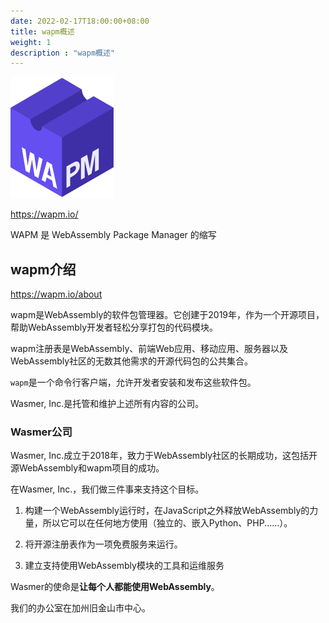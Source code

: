 ```yaml
---
date: 2022-02-17T18:00:00+08:00
title: wapm概述
weight: 1
description : "wapm概述"
---
```


![icon](images/icon.png)

https://wapm.io/

WAPM 是 WebAssembly Package Manager 的缩写

## wapm介绍

https://wapm.io/about

wapm是WebAssembly的软件包管理器。它创建于2019年，作为一个开源项目，帮助WebAssembly开发者轻松分享打包的代码模块。

wapm注册表是WebAssembly、前端Web应用、移动应用、服务器以及WebAssembly社区的无数其他需求的开源代码包的公共集合。

`wapm`是一个命令行客户端，允许开发者安装和发布这些软件包。

Wasmer, Inc.是托管和维护上述所有内容的公司。

### Wasmer公司

Wasmer, Inc.成立于2018年，致力于WebAssembly社区的长期成功，这包括开源WebAssembly和wapm项目的成功。

在Wasmer, Inc.，我们做三件事来支持这个目标。

1. 构建一个WebAssembly运行时，在JavaScript之外释放WebAssembly的力量，所以它可以在任何地方使用（独立的、嵌入Python、PHP......）。

2. 将开源注册表作为一项免费服务来运行。

3. 建立支持使用WebAssembly模块的工具和运维服务

Wasmer的使命是**让每个人都能使用WebAssembly**。

我们的办公室在加州旧金山市中心。